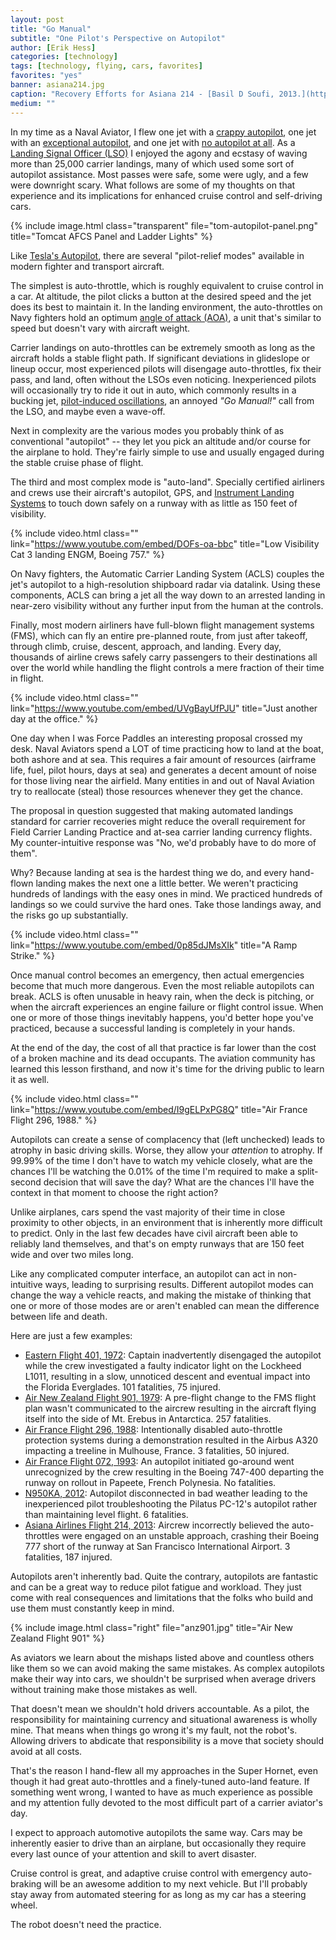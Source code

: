 ```yaml
---
layout: post
title: "Go Manual"
subtitle: "One Pilot's Perspective on Autopilot"
author: [Erik Hess]
categories: [technology]
tags: [technology, flying, cars, favorites]
favorites: "yes"
banner: asiana214.jpg
caption: "Recovery Efforts for Asiana 214 - [Basil D Soufi, 2013.](https://en.wikipedia.org/wiki/File:Asiana_214_Wreckage_Removal_at_SFO.JPG)"
medium: ""
---
```


In my time as a Naval Aviator, I flew one jet with a [crappy autopilot](https://en.wikipedia.org/wiki/Grumman_F-14_Tomcat), one jet with an [exceptional autopilot](https://en.wikipedia.org/wiki/Boeing_F/A-18E/F_Super_Hornet), and one jet with [no autopilot at all](https://en.wikipedia.org/wiki/Northrop_F-5). As a [Landing Signal Officer (LSO)](https://en.wikipedia.org/wiki/Landing_Signal_Officer) I enjoyed the agony and ecstasy of waving more than 25,000 carrier landings, many of which used some sort of autopilot assistance. Most passes were safe, some were ugly, and a few were downright scary. What follows are some of my thoughts on that experience and its implications for enhanced cruise control and self-driving cars.

{% include image.html class="transparent" file="tom-autopilot-panel.png" title="Tomcat AFCS Panel and Ladder Lights" %}

Like [Tesla's Autopilot](https://marco.org/2016/07/06/tesla-autopilot), there are several "pilot-relief modes" available in modern fighter and transport aircraft.

The simplest is auto-throttle, which is roughly equivalent to cruise control in a car. At altitude, the pilot clicks a button at the desired speed and the jet does its best to maintain it. In the landing environment, the auto-throttles on Navy fighters hold an optimum [angle of attack (AOA)](http://themindfulbit.com/blog/angle-of-attack-and-ui), a unit that's similar to speed but doesn't vary with aircraft weight.

Carrier landings on auto-throttles can be extremely smooth as long as the aircraft holds a stable flight path. If significant deviations in glideslope or lineup occur, most experienced pilots will disengage auto-throttles, fix their pass, and land, often without the LSOs even noticing. Inexperienced pilots will occasionally try to ride it out in auto, which commonly results in a bucking jet, [pilot-induced oscillations](https://en.wikipedia.org/wiki/Pilot-induced_oscillation), an annoyed *"Go Manual!"* call from the LSO, and maybe even a wave-off.

Next in complexity are the various modes you probably think of as conventional "autopilot" -- they let you pick an altitude and/or course for the airplane to hold. They're fairly simple to use and usually engaged during the stable cruise phase of flight.

The third and most complex mode is "auto-land". Specially certified airliners and crews use their aircraft's autopilot, GPS, and [Instrument Landing Systems](https://en.wikipedia.org/wiki/Instrument_landing_system) to touch down safely on a runway with as little as 150 feet of visibility.

{% include video.html class="" link="https://www.youtube.com/embed/DOFs-oa-bbc" title="Low Visibility Cat 3 landing ENGM, Boeing 757." %}

On Navy fighters, the Automatic Carrier Landing System (ACLS) couples the jet's autopilot to a high-resolution shipboard radar via datalink. Using these components, ACLS can bring a jet all the way down to an arrested landing in near-zero visibility without any further input from the human at the controls.

Finally, most modern airliners have full-blown flight management systems (FMS), which can fly an entire pre-planned route, from just after takeoff, through climb, cruise, descent, approach, and landing. Every day, thousands of airline crews safely carry passengers to their destinations all over the world while handling the flight controls a mere fraction of their time in flight.

{% include video.html class="" link="https://www.youtube.com/embed/UVgBayUfPJU" title="Just another day at the office." %}

One day when I was Force Paddles an interesting proposal crossed my desk. Naval Aviators spend a LOT of time practicing how to land at the boat, both ashore and at sea. This requires a fair amount of resources (airframe life, fuel, pilot hours, days at sea) and generates a decent amount of noise for those living near the airfield. Many entities in and out of Naval Aviation try to reallocate (steal) those resources whenever they get the chance.

The proposal in question suggested that making automated landings standard for carrier recoveries might reduce the overall requirement for Field Carrier Landing Practice and at-sea carrier landing currency flights. My counter-intuitive response was "No, we'd probably have to do more of them".

Why? Because landing at sea is the hardest thing we do, and every hand-flown landing makes the next one a little better. We weren't practicing hundreds of landings with the easy ones in mind. We practiced hundreds of landings so we could survive the hard ones. Take those landings away, and the risks go up substantially.

{% include video.html class="" link="https://www.youtube.com/embed/0p85dJMsXIk" title="A Ramp Strike." %}

Once manual control becomes an emergency, then actual emergencies become that much more dangerous. Even the most reliable autopilots can break. ACLS is often unusable in heavy rain, when the deck is pitching, or when the aircraft experiences an engine failure or flight control issue. When one or more of those things inevitably happens, you'd better hope you've practiced, because a successful landing is completely in your hands.

At the end of the day, the cost of all that practice is far lower than the cost of a broken machine and its dead occupants. The aviation community has learned this lesson firsthand, and now it's time for the driving public to learn it as well.

{% include video.html class="" link="https://www.youtube.com/embed/I9gELPxPG8Q" title="Air France Flight 296, 1988." %}

Autopilots can create a sense of complacency that (left unchecked) leads to atrophy in basic driving skills. Worse, they allow your *attention* to atrophy. If 99.99% of the time I don't have to watch my vehicle closely, what are the chances I'll be watching the 0.01% of the time I'm required to make a split-second decision that will save the day? What are the chances I'll have the context in that moment to choose the right action?

Unlike airplanes, cars spend the vast majority of their time in close proximity to other objects, in an environment that is inherently more difficult to predict. Only in the last few decades have civil aircraft been able to reliably land themselves, and that's on empty runways that are 150 feet wide and over two miles long.

Like any complicated computer interface, an autopilot can act in non-intuitive ways, leading to surprising results. Different autopilot modes can change the way a vehicle reacts, and making the mistake of thinking that one or more of those modes are or aren't enabled can mean the difference between life and death.

Here are just a few examples:

* [Eastern Flight 401, 1972](https://en.wikipedia.org/wiki/Eastern_Air_Lines_Flight_401): Captain inadvertently disengaged the autopilot while the crew investigated a faulty indicator light on the Lockheed L1011, resulting in a slow, unnoticed descent and eventual impact into the Florida Everglades. 101 fatalities, 75 injured.
* [Air New Zealand Flight 901, 1979](https://en.wikipedia.org/wiki/Air_New_Zealand_Flight_901): A pre-flight change to the FMS flight plan wasn't communicated to the aircrew resulting in the aircraft flying itself into the side of Mt. Erebus in Antarctica. 257 fatalities.
* [Air France Flight 296, 1988](https://en.wikipedia.org/wiki/Air_France_Flight_296): Intentionally disabled auto-throttle protection systems during a demonstration resulted in the Airbus A320 impacting a treeline in Mulhouse, France. 3 fatalities, 50 injured.
* [Air France Flight 072, 1993](http://lessonslearned.faa.gov/ll_main.cfm?TabID=2&LLID=51&LLTypeID=2): An autopilot initiated go-around went unrecognized by the crew resulting in the Boeing 747-400 departing the runway on rollout in Papeete, French Polynesia. No fatalities.
* [N950KA, 2012](http://www.flyingmag.com/technique/accidents/pilatus-pc-12-crash-ntsb-points-surprising-cause): Autopilot disconnected in bad weather leading to the inexperienced pilot troubleshooting the Pilatus PC-12's autopilot rather than maintaining level flight. 6 fatalities.
* [Asiana Airlines Flight 214, 2013](https://en.wikipedia.org/wiki/Asiana_Airlines_Flight_214): Aircrew incorrectly believed the auto-throttles were engaged on an unstable approach, crashing their Boeing 777 short of the runway at San Francisco International Airport. 3 fatalities, 187 injured.

Autopilots aren't inherently bad. Quite the contrary, autopilots are fantastic and can be a great way to reduce pilot fatigue and workload. They just come with real consequences and limitations that the folks who build and use them must constantly keep in mind.

{% include image.html class="right" file="anz901.jpg" title="Air New Zealand Flight 901" %}

As aviators we learn about the mishaps listed above and countless others like them so we can avoid making the same mistakes. As complex autopilots make their way into cars, we shouldn't be surprised when average drivers without training make those mistakes as well.

That doesn't mean we shouldn't hold drivers accountable. As a pilot, the responsibility for maintaining currency and situational awareness is wholly mine. That means when things go wrong it's my fault, not the robot's. Allowing drivers to abdicate that responsibility is a move that society should avoid at all costs.

That's the reason I hand-flew all my approaches in the Super Hornet, even though it had great auto-throttles and a finely-tuned auto-land feature. If something went wrong, I wanted to have as much experience as possible and my attention fully devoted to the most difficult part of a carrier aviator's day.

I expect to approach automotive autopilots the same way. Cars may be inherently easier to drive than an airplane, but occasionally they require every last ounce of your attention and skill to avert disaster.

Cruise control is great, and adaptive cruise control with emergency auto-braking will be an awesome addition to my next vehicle. But I'll probably stay away from automated steering for as long as my car has a steering wheel.

The robot doesn't need the practice.
